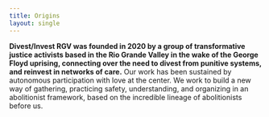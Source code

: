 ```yaml
---
title: Origins
layout: single
---
```

**Divest/Invest RGV was founded in 2020 by a group of transformative justice activists based in the Rio Grande Valley in the wake of the George Floyd uprising, connecting over the need to divest from punitive systems, and reinvest in networks of care.** Our work has been sustained by autonomous participation with love at the center. We work to build a new way of gathering, practicing safety, understanding, and organizing in an abolitionist framework, based on the incredible lineage of abolitionists before us.